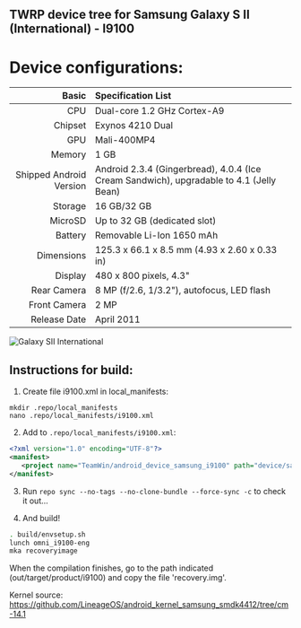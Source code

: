 ## TWRP device tree for Samsung Galaxy S II (International) - I9100


Device configurations:
========================================

Basic   | Specification List
-------:|:-------------------------
CPU     | Dual-core 1.2 GHz Cortex-A9
Chipset | Exynos 4210 Dual
GPU     | Mali-400MP4
Memory  | 1 GB
Shipped Android Version | Android 2.3.4 (Gingerbread), 4.0.4 (Ice Cream Sandwich), upgradable to 4.1 (Jelly Bean)
Storage | 16 GB/32 GB
MicroSD | Up to 32 GB (dedicated slot)
Battery | Removable Li-Ion 1650 mAh
Dimensions | 125.3 x 66.1 x 8.5 mm (4.93 x 2.60 x 0.33 in)
Display | 480 x 800 pixels, 4.3"
Rear Camera  | 8 MP (f/2.6, 1/3.2"), autofocus, LED flash
Front Camera | 2 MP
Release Date | April 2011



![Galaxy SII International](https://cdn2.gsmarena.com/vv/pics/samsung/samsung-galaxy-s-ii-i9100-white-glossy-color.jpg "Galaxy SII International")


## Instructions for build:

1. Create file i9100.xml in local_manifests:
```
mkdir .repo/local_manifests
nano .repo/local_manifests/i9100.xml

```

2. Add to `.repo/local_manifests/i9100.xml`:


```xml
<?xml version="1.0" encoding="UTF-8"?>
<manifest>
   <project name="TeamWin/android_device_samsung_i9100" path="device/samsung/i9100" remote="github" revision="android-7.1" />
</manifest>
```


3. Run `repo sync --no-tags --no-clone-bundle --force-sync -c` to check it out...


4. And build!

```sh
. build/envsetup.sh
lunch omni_i9100-eng
mka recoveryimage
```


When the compilation finishes, go to the path indicated (out/target/product/i9100) and copy the file 'recovery.img'.

Kernel source: https://github.com/LineageOS/android_kernel_samsung_smdk4412/tree/cm-14.1
